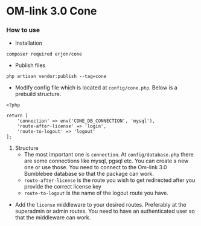 # OM-link 3.0 Cone

### How to use

- Installation
```
composer required erjon/cone
```

- Publish files
```
php artisan vendor:publish --tag=cone
```

- Modify config file which is located at ``config/cone.php``.
Below is a prebuild structure.
```
<?php

return [
    'connection' => env('CONE_DB_CONNECTION', 'mysql'),
    'route-after-license' => 'login',
    'route-to-logout' => 'logout'
];

```

1. Structure
   - The most important one is ``connection``. At ``config/database.php`` there are some connections like mysql, pgsql etc. You can create a new one or use those. You need to connect to the Om-link 3.0 Bumblebee database so that the package can work.
   - ``route-after-license`` is the route you wish to get redirected after you provide the correct license key
   - ``route-to-logout`` is the name of the logout route you have.

 

- Add the ``license`` middleware to your desired routes. Preferably at the superadmin or admin routes. You need to have an authenticated user so that the middleware can work.

